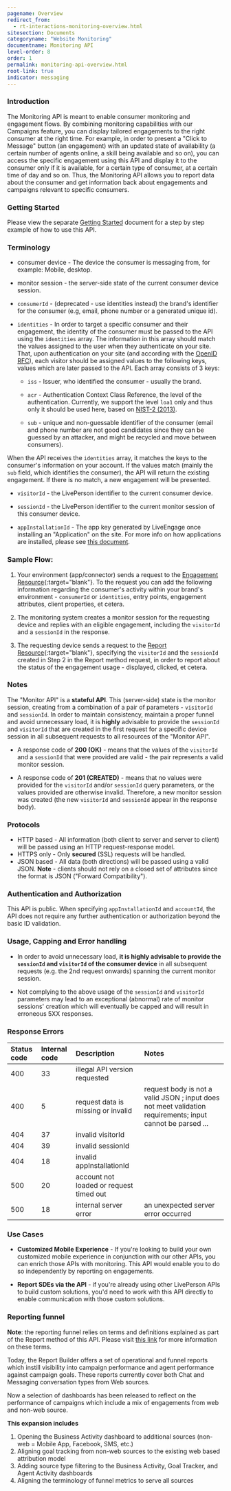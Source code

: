 ```yaml
---
pagename: Overview
redirect_from:
  - rt-interactions-monitoring-overview.html
sitesection: Documents
categoryname: "Website Monitoring"
documentname: Monitoring API
level-order: 8
order: 1
permalink: monitoring-api-overview.html
root-link: true
indicator: messaging
---
```


### Introduction

The Monitoring API is meant to enable consumer monitoring and engagement flows. By combining monitoring capabilities with our Campaigns feature, you can display tailored engagements to the right consumer at the right time. For example, in order to present a "Click to Message" button (an engagement) with an updated state of availability (a certain number of agents online, a skill being available and so on), you can access the specific engagement using this API and display it to the consumer only if it is available, for a certain type of consumer, at a certain time of day and so on. Thus, the Monitoring API allows you to report data about the consumer and get information back about engagements and campaigns relevant to specific consumers.

### Getting Started

Please view the separate [Getting Started](rt-interactions-monitoring-getting-started.html) document for a step by step example of how to use this API.

### Terminology

* consumer device - The device the consumer is messaging from, for example: Mobile, desktop.

* monitor session - the server-side state of the current consumer device session.

* `consumerId` - (deprecated - use identities instead) the brand's identifier for the consumer (e.g, email, phone number or a generated unique id).

* `identities` - In order to target a specific consumer and their engagement, the identity of the consumer must be passed to the API using the `identities` array. The information in this array should match the values assigned to the user when they authenticate on your site. That, upon authentication on your site (and according with the [OpenID RFC](http://openid.net/specs/openid-connect-core-1_0.html#IDToken)), each visitor should be assigned values to the following keys, values which are later passed to the API. Each array consists of 3 keys:

  * `iss` - Issuer, who identified the consumer - usually the brand.

  * `acr` - Authentication Context Class Reference, the level of the authentication. Currently, we support the level `loa1` only and thus only it should be used here, based on [NIST-2 (2013)](https://nvlpubs.nist.gov/nistpubs/SpecialPublications/NIST.SP.800-63-2.pdf).

  * `sub` - unique and non-guessable identifier of the consumer (email and phone number are not good candidates since they can be guessed by an attacker, and might be recycled and move between consumers).

When the API receives the `identities` array, it matches the keys to the consumer's information on your account. If the values match (mainly the `sub` field, which identifies the consumer), the API will return the existing engagement. If there is no match, a new engagement will be presented.

* `visitorId` - the LivePerson identifier to the current consumer device.

* `sessionId` - the LivePerson identifier to the current monitor session of this consumer device.

* `appInstallationId` - The app key generated by LiveEngage once installing an "Application" on the site. For more info on how applications are installed, please see [this document](/rt-interactions-monitoring-app-install.html).

### Sample Flow:

1. Your environment (app/connector) sends a request to the [Engagement Resource](rt-interactions-monitoring-methods-engagement.html){:target="blank"}. To the request you can add the following information regarding the consumer's activity within your brand's environment -  `consumerId` or `identities`, entry points, engagement attributes, client properties, et cetera.

2. The monitoring system creates a monitor session for the requesting device and replies with an eligible engagement, including the `visitorId` and a `sessionId` in the response.

3. The requesting device sends a request to the [Report Resource](rt-interactions-report.html){:target="blank"}, specifying the `visitorId` and the `sessionId` created in Step 2 in the Report method request, in order to report about the status of the engagement usage - displayed, clicked, et cetera.

### Notes

The "Monitor API" is a **stateful API**. This (server-side) state is the monitor session, creating from a combination of a pair of parameters - `visitorId` and `sessionId`. In order to maintain consistency, maintain a proper funnel and avoid unnecessary load, it is **highly**  advisable to provide the `sessionId` and `visitorId` that are created in the first request for a specific device session in all subsequent requests to all resources of the "Monitor API".

* A response code of **200 (OK)** - means that the values of the `visitorId` and a `sessionId` that were provided are valid - the pair represents a valid monitor session.

* A response code of **201 (CREATED)** 	- means that no values were provided for the `visitorId` and/or `sessionId` query parameters, or the values provided are otherwise invalid. Therefore, a new monitor session was created (the new `visitorId` and  `sessionId` appear in the response body).

### Protocols

* HTTP based - All information (both client to server and server to client) will be passed using an HTTP request-response model.
* HTTPS only - Only **secured** (SSL) requests will be handled.
* JSON based - All data (both directions) will be passed using a valid JSON. **Note** - clients should not rely on a closed set of attributes since the format is JSON ("Forward Compatibility").

### Authentication and Authorization

This API is public. When specifying `appInstallationId` and `accountId`, the API does not require any further authentication or authorization beyond the basic ID validation.

### Usage, Capping and Error handling

* In order to avoid unnecessary load, **it is highly advisable to provide the `sessionId` and `visitorId` of the consumer device** in all subsequent requests (e.g. the 2nd request onwards) spanning the current monitor session.

* Not complying to the above usage of the `sessionId` and `visitorId` parameters may lead to an exceptional (abnormal) rate of monitor sessions' creation which will eventually be capped and will result in erroneous 5XX responses.

### Response Errors

| Status code | Internal code | Description | Notes |
| :--- | :--- | :--- | :--- |
| 400 | 33 | illegal API version requested | |
| 400 | 5 | request data is missing or invalid | request body is not a valid JSON ; input does not meet validation requirements; input cannot be parsed ... |
| 404 | 37 | invalid visitorId | |
| 404 | 39 | invalid sessionId | |
| 404 | 18 | invalid appInstallationId | |
| 500 | 20 | account not loaded or request timed out | |
| 500 | 18 | internal server error | an unexpected server error occurred |

### Use Cases

* **Customized Mobile Experience** - If you're looking to build your own customized mobile experience in conjunction with our other APIs, you can enrich those APIs with monitoring. This API would enable you to do so independently by reporting on engagements.

* **Report SDEs via the API** - if you're already using other LivePerson APIs to build custom solutions, you'd need to work with this API directly to enable communication with those custom solutions.


### Reporting funnel

**Note**: the reporting funnel relies on terms and definitions explained as part of the Report method of this API. Please visit [this link](rt-interactions-monitoring-methods-report.html) for more information on these terms.

Today, the Report Builder offers a set of operational and funnel reports which instill visibility into campaign performance and agent performance against campaign goals. These reports currently cover both Chat and Messaging conversation types from Web sources.

Now a selection of dashboards has been released to reflect on the performance of campaigns which include a mix of engagements from web and non-web source.

**This expansion includes**

1. Opening the Business Activity dashboard to additional sources (non-web = Mobile App, Facebook, SMS, etc.)
2. Aligning goal tracking from non-web sources to the existing web based attribution model
3. Adding source type filtering to the Business Activity, Goal Tracker, and Agent Activity dashboards
4. Aligning the terminology of funnel metrics to serve all sources
